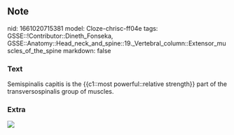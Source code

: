 ## Note
nid: 1661020715381
model: Cloze-chrisc-ff04e
tags: GSSE::!Contributor::Dineth_Fonseka, GSSE::Anatomy::Head_neck_and_spine::19._Vertebral_column::Extensor_muscles_of_the_spine
markdown: false

### Text
<div>
  Semispinalis capitis is the {{c1::most powerful::relative
  strength}} part of the transversospinalis group of muscles.
</div>

### Extra
<img src=
"Ki1fT9WNTWDU6pd4O03A_Musculus_semispinalis_capitis_1.png">
